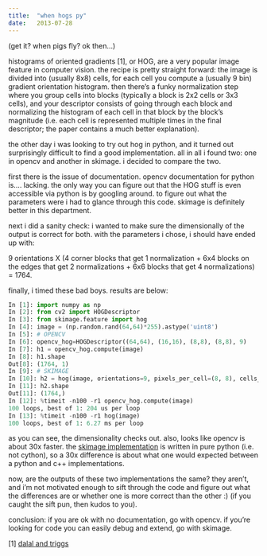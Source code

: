 ```yaml
---
title:  "when hogs py"
date:   2013-07-28
---
```


(get it? when pigs fly? ok then…)

histograms of oriented gradients [1], or HOG, are a very popular image feature in computer vision.  the recipe is pretty straight forward: the image is divided into (usually 8x8) cells, for each cell you compute a (usually 9 bin) gradient orientation histogram.  then there’s a funky normalization step where you group cells into blocks (typically a block is 2x2 cells or 3x3 cells), and your descriptor consists of going through each block and normalizing the histogram of each cell in that block by the block’s magnitude (i.e. each cell is represented multiple times in the final descriptor; the paper contains a much better explanation).

the other day i was looking to try out hog in python, and it turned out surprisingly difficult to find a good implementation.  all in all i found two: one in opencv and another in skimage.  i decided to compare the two.

first there is the issue of documentation.  opencv documentation for python is…. lacking.  the only way you can figure out that the HOG stuff is even accessible via python is by googling around.  to figure out what the parameters were i had to glance through this code.  skimage is definitely better in this department.

next i did a sanity check: i wanted to make sure the dimensionally of the output is correct for both.  with the parameters i chose, i should have ended up with:

9 orientations X (4 corner blocks that get 1 normalization + 6x4 blocks on the edges that get 2 normalizations + 6x6 blocks that get 4 normalizations) = 1764.  

finally, i timed these bad boys.  results are below:

```python
In [1]: import numpy as np
In [2]: from cv2 import HOGDescriptor
In [3]: from skimage.feature import hog
In [4]: image = (np.random.rand(64,64)*255).astype('uint8')
In [5]: # OPENCV
In [6]: opencv_hog=HOGDescriptor((64,64), (16,16), (8,8), (8,8), 9)
In [7]: h1 = opencv_hog.compute(image)
In [8]: h1.shape
Out[8]: (1764, 1)
In [9]: # SKIMAGE
In [10]: h2 = hog(image, orientations=9, pixels_per_cell=(8, 8), cells_per_block=(2, 2))
In [11]: h2.shape
Out[11]: (1764,)
In [12]: %timeit -n100 -r1 opencv_hog.compute(image)
100 loops, best of 1: 204 us per loop
In [13]: %timeit -n100 -r1 hog(image)
100 loops, best of 1: 6.27 ms per loop
```

as you can see, the dimensionality checks out.  also, looks like opencv is about 30x faster.  the [skimage implementation](https://github.com/scikit-image/scikit-image/blob/master/skimage/feature/_hog.py) is written in pure python (i.e. not cython), so a 30x difference is about what one would expected between a python and c++ implementations.

now, are the outputs of these two implementations the same?  they aren’t, and i’m not motivated enough to sift through the code and figure out what the differences are or whether one is more correct than the other :) (if you caught the sift pun, then kudos to you).

conclusion: if you are ok with no documentation, go with opencv.  if you’re looking for code you can easily debug and extend, go with skimage.

[1] [dalal and triggs](http://hal.archives-ouvertes.fr/docs/00/54/85/12/PDF/hog_cvpr2005.pdf)

